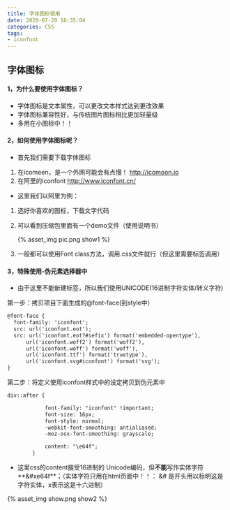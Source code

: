```yaml
---
title: 字体图标使用
date: 2020-07-20 16:35:04
categories: CSS
tags: 
- iconfont
---
```


## 字体图标

#### 1，为什么要使用字体图标？

- 字体图标是文本属性，可以更改文本样式达到更改效果
- 字体图标兼容性好，与传统图片图标相比更加轻量级
- 多用在小图标中！！

<!--more-->

#### 2，如何使用字体图标呢？

- 首先我们需要下载字体图标

1. 在icomeen，是一个外网可能会有点慢！	http://icomoon.io
2. 在阿里的iconfont http://www.iconfont.cn/ 

- 这里我们以阿里为例：

1. 选好你喜欢的图标，下载文字代码

2. 可以看到压缩包里面有一个demo文件（使用说明书）

   {% asset_img pic.png show1 %}

3. 一般都可以使用Font class方法，调用.css文件就行（但这里需要标签调用）

#### 3，特殊使用-伪元素选择器中

- 由于这里不能新建标签，所以我们使用UNICODE(16进制字符实体/转义字符)

第一步：拷贝项目下面生成的@font-face(到style中）

```html
@font-face {
  font-family: 'iconfont';
  src: url('iconfont.eot');
  src: url('iconfont.eot?#iefix') format('embedded-opentype'),
      url('iconfont.woff2') format('woff2'),
      url('iconfont.woff') format('woff'),
      url('iconfont.ttf') format('truetype'),
      url('iconfont.svg#iconfont') format('svg');
}
```

第二步：将定义使用iconfont样式中的设定拷贝到伪元素中

```html
div::after {

            font-family: "iconfont" !important;
            font-size: 16px;
            font-style: normal;
            -webkit-font-smoothing: antialiased;
            -moz-osx-font-smoothing: grayscale;

            content: "\e64f";
        }
```

- 这里css的content接受16进制的 Unicode编码，但**不能**写作实体字符**&#xe64f**；（实体字符只用在html页面中！！： &# 是开头用以标明这是字符实体，x表示这是十六进制）

{% asset_img show.png show2 %}













